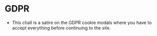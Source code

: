 # GDPR
- This chall is a satire on the GDPR cookie modals where you have to accept everything before continuing to the site.
